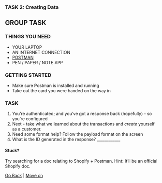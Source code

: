 ### TASK 2: Creating Data

## GROUP TASK

### THINGS YOU NEED
- YOUR LAPTOP
- AN INTERNET CONNECTION
- [POSTMAN](https://www.getpostman.com/)
- PEN / PAPER / NOTE APP

### GETTING STARTED
- Make sure Postman is installed and running
- Take out the card you were handed on the way in

### TASK
1. You’re authenticated; and you’ve got a response back (hopefully) - so you’re configured
2. Next - take what we learned about the transactions and *create* yourself as a customer.
3. Need some format help? Follow the payload format on the screen
4. What is the ID generated in the response? ____________

#### Stuck?
Try searching for a doc relating to Shopify + Postman. Hint: It’ll be an official Shopify doc.

[Go Back](task1.md) | [Move on](task3.md)
